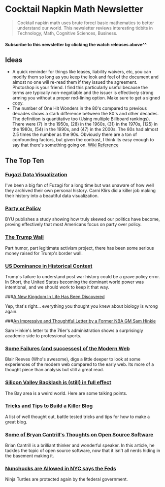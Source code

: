 # Cocktail Napkin Math Newsletter

> Cocktail napkin math uses brute force/ basic mathematics to better understand our world. This newsletter reviews interesting tidbits in Technology, Math, Cognitive Sciences, Business.

#### Subscribe to this newsletter by clicking the watch releases above^^

## Ideas

- A quick reminder for things like leases, liability waivers, etc, you can modify them so long as you keep the look and feel of the document and almost no one will re-read them if they issued the agreement. Photoshop is your friend. I find this particularly useful because the terms are typically non-negotiable and the issuer is effectively strong arming you without a proper red-lining option. Make sure to get a signed copy.
- The number of One Hit Wonders in the 80's compared to previous decades shows a stark difference between the 80's and other decades. The definition is quantitative too (Using multiple Billboard rankings). There were (7) in the 1950s, (28) in the 1960s, (31) in the 1970s, (125) in the 1980s, (54) in the 1990s, and (47) in the 2000s. The 80s had almost 2.5 times the number as the 90s. Obviously there are a ton of confounding factors, but given the contrast, I think its easy enough to say that there's something going on.  [Wiki Reference](https://en.wikipedia.org/wiki/List_of_one-hit_wonders_in_the_United_States)


## The Top Ten

### [Fugazi Data Visualization](https://www.carniklirs.com/project/fugazi)

I've been a big fan of Fuzagi for a long time but was unaware of how well they archived their own personal history. Carni Klirs did a killer job making their history into a beautiful data visualization. 

### [Party or Policy](https://news.byu.edu/news/does-political-party-trump-ideology)

BYU publishes a study showing how truly skewed our politics have become, proving effectively that most Americans focus on party over policy. 

### [The Trump Wall](https://www.gofundme.com/TheTrumpWall)

Part humor, part legitimate activism project, there has been some serious money raised for Trump's border wall. 

### [US Dominance in Historical Context](https://www.politico.com/magazine/story/2018/07/15/trump-nato-europe-history-dependence-219011)

Trump's failure to understand post war history could be a grave policy error. In Short, the United States becoming the dominant world power was intentional, and we should work to keep it that way. 

###[A New Kingdom In Life Has Been Discovered](https://www.quantamagazine.org/what-a-newfound-kingdom-means-for-the-tree-of-life-20181211/)

Yep, that's right... everything you thought you knew about biology is wrong again. 

###[An Impressive and Thoughtful Letter by a Former NBA GM Sam Hinkie](https://www.espn.com/pdf/2016/0406/nba_hinkie_redact.pdf)

Sam Hinkie's letter to the 76er's administration shows a surprisingly academic side to professional sports.

### [Some Failures (and successes) of the Modern Web](http://blairreeves.me/2018/12/12/the-internet-as-television/)

Blair Reeves (Who's awesome), digs a little deeper to look at some experiences of the modern web compared to the early web. Its more of a thought piece than analysis but still a great read. 

### [Silicon Valley Backlash is (still) in full effect](https://www.yegor256.com/2018/12/18/silicon-valley-criticism.html)

The Bay area is a weird world. Here are some talking points. 

### [Tricks and Tips to Build a Killer Blog](https://ferrucc.io/posts/starting-a-blog/)

A list of well thought out, battle tested tricks and tips for how to make a great blog. 

### [Some of Bryan Cantrill's Thoughts on Open Source Software](http://dtrace.org/blogs/bmc/2018/12/14/open-source-confronts-its-midlife-crisis/)

Brian Cantrill is a brilliant thinker and wonderful speaker. In this article, he tackles the topic of open source software, now that it isn't all nerds hiding in the basement making it. 

### [Nunchucks are Allowed in NYC says the Feds](https://www.usatoday.com/story/news/nation/2018/12/18/new-york-ban-nunchucks-unconstitutional-says-federal-court/2347167002/)

Ninja Turtles are protected again by the federal government. 
